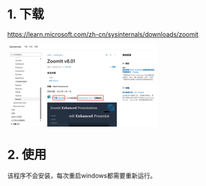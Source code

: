 # 1. 下载

https://learn.microsoft.com/zh-cn/sysinternals/downloads/zoomit

![](.02_ZoomIt屏幕白板_images/下载.png)

# 2. 使用

该程序不会安装，每次重启windows都需要重新运行。

